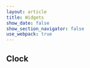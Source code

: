 ```yaml
---
layout: article
title: Widgets
show_date: false
show_section_navigator: false
use_webpack: true
---
```


## Clock

<div class="react" id="clock"></div>
